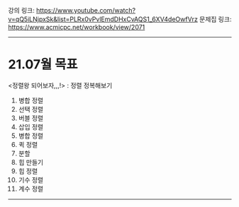 강의 링크: https://www.youtube.com/watch?v=qQ5iLNjpxSk&list=PLRx0vPvlEmdDHxCvAQS1_6XV4deOwfVrz
문제집 링크: https://www.acmicpc.net/workbook/view/2071

--------------------------------------------

# 21.07월 목표

<정렬왕 되어보자,,,!> : 정렬 정복해보기
1. 병합 정렬
2. 선택 정렬
3. 버블 정렬
4. 삽입 정렬
5. 병합 정렬
6. 퀵 정렬
7. 분할
8. 힙 만들기
9. 힙 정렬
10. 기수 정렬
11. 계수 정렬 

---------------------------------------------------------------
